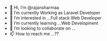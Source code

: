 - 👋 Hi, I’m @rajansharmaa 
- 👀 I’m currently Working as Laravel Developer
- 👀 I’m interested in ...Full stack Web Developer
- 🌱 I’m currently learning ...Web Development 
- 💞️ I’m looking to collaborate on ...
- 📫 How to reach me ...??

<!---
rajansharmaa/rajansharmaa is a ✨ special ✨ repository because its `README.md` (this file) appears on your GitHub profile.
You can click the Preview link to take a look at your changes.
--->
